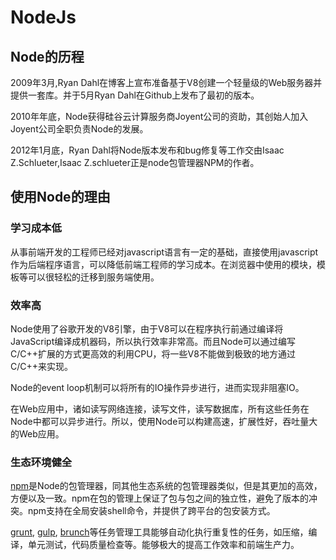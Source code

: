 # NodeJs

## Node的历程

2009年3月,Ryan Dahl在博客上宣布准备基于V8创建一个轻量级的Web服务器并提供一套库。并于5月Ryan Dahl在Github上发布了最初的版本。

2010年年底，Node获得硅谷云计算服务商Joyent公司的资助，其创始人加入Joyent公司全职负责Node的发展。

2012年1月底，Ryan Dahl将Node版本发布和bug修复等工作交由Isaac Z.Schlueter,Isaac Z.schlueter正是node包管理器NPM的作者。

## 使用Node的理由

### 学习成本低

从事前端开发的工程师已经对javascript语言有一定的基础，直接使用javascript作为后端程序语言，可以降低前端工程师的学习成本。在浏览器中使用的模块，模板等可以很轻松的迁移到服务端使用。

### 效率高

Node使用了谷歌开发的V8引擎，由于V8可以在程序执行前通过编译将JavaScript编译成机器码，所以执行效率非常高。而且Node可以通过编写C/C++扩展的方式更高效的利用CPU，将一些V8不能做到极致的地方通过C/C++来实现。

Node的event loop机制可以将所有的IO操作异步进行，进而实现非阻塞IO。

在Web应用中，诸如读写网络连接，读写文件，读写数据库，所有这些任务在Node中都可以异步进行。所以，使用Node可以构建高速，扩展性好，吞吐量大的Web应用。

### 生态环境健全

[npm](https://www.npmjs.org/)是Node的包管理器，同其他生态系统的包管理器类似，但是其更加的高效，方便以及一致。npm在包的管理上保证了包与包之间的独立性，避免了版本的冲突。npm支持在全局安装shell命令，并提供了跨平台的包安装方式。

[grunt](http://gruntjs.com/), [gulp](http://gulpjs.com/), [brunch](http://brunch.io/)等任务管理工具能够自动化执行重复性的任务，如压缩，编译，单元测试，代码质量检查等。能够极大的提高工作效率和前端生产力。


